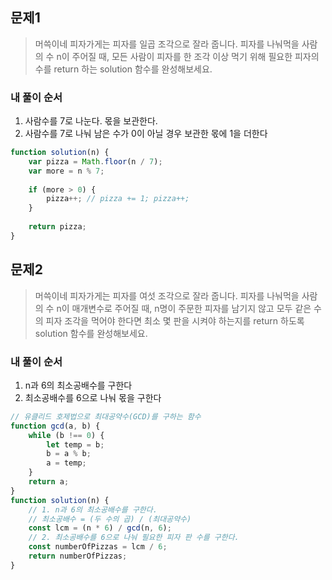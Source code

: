 ## 문제1
>머쓱이네 피자가게는 피자를 일곱 조각으로 잘라 줍니다. 피자를 나눠먹을 사람의 수 n이 주어질 때, 모든 사람이 피자를 한 조각 이상 먹기 위해 필요한 피자의 수를 return 하는 solution 함수를 완성해보세요.

### 내 풀이 순서
1. 사람수를 7로 나눈다. 몫을 보관한다.
2. 사람수를 7로 나눠 남은 수가 0이 아닐 경우 보관한 몫에 1을 더한다

```javascript
function solution(n) {
    var pizza = Math.floor(n / 7);
    var more = n % 7;
    
    if (more > 0) {
        pizza++; // pizza += 1; pizza++;
    }
    
    return pizza;
}
```
## 문제2
>머쓱이네 피자가게는 피자를 여섯 조각으로 잘라 줍니다. 피자를 나눠먹을 사람의 수 n이 매개변수로 주어질 때, n명이 주문한 피자를 남기지 않고 모두 같은 수의 피자 조각을 먹어야 한다면 최소 몇 판을 시켜야 하는지를 return 하도록 solution 함수를 완성해보세요.

### 내 풀이 순서
1. n과 6의 최소공배수를 구한다
2. 최소공배수를 6으로 나눠 몫을 구한다

```javascript
// 유클리드 호제법으로 최대공약수(GCD)를 구하는 함수
function gcd(a, b) {
    while (b !== 0) {
        let temp = b;
        b = a % b;
        a = temp;
    }
    return a;
}
function solution(n) {
    // 1. n과 6의 최소공배수를 구한다.
    // 최소공배수 = (두 수의 곱) / (최대공약수)
    const lcm = (n * 6) / gcd(n, 6);
    // 2. 최소공배수를 6으로 나눠 필요한 피자 판 수를 구한다.
    const numberOfPizzas = lcm / 6;
    return numberOfPizzas;
}
```